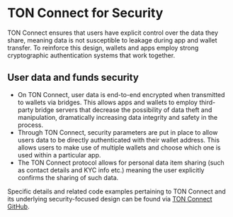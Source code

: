 # TON Connect for Security

TON Connect ensures that users have explicit control over the data they share, meaning data is not susceptible to leakage during app and wallet transfer. To reinforce this design, wallets and apps employ strong cryptographic authentication systems that work together.

## User data and funds security

* On TON Connect, user data is end-to-end encrypted when transmitted to wallets via bridges. This allows apps and wallets to employ third-party bridge servers that decrease the possibility of data theft and manipulation, dramatically increasing data integrity and safety in the process.
* Through TON Connect, security parameters are put in place to allow users data to be directly authenticated with their wallet address. This allows users to make use of multiple wallets and choose which one is used within a particular app.
* The TON Connect protocol allows for personal data item sharing (such as contact details and KYC info etc.) meaning the user explicitly confirms the sharing of such data.

Specific details and related code examples pertaining to TON Connect and its underlying security-focused design can be found via [TON Connect GitHub](https://github.com/ton-connect/).
